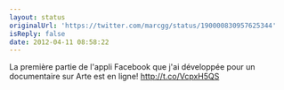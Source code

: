 ```yaml
---
layout: status
originalUrl: 'https://twitter.com/marcgg/status/190000830957625344'
isReply: false
date: 2012-04-11 08:58:22
---
```


La première partie de l'appli Facebook que j'ai développée pour un documentaire sur Arte est en ligne! http://t.co/VcpxH5QS
